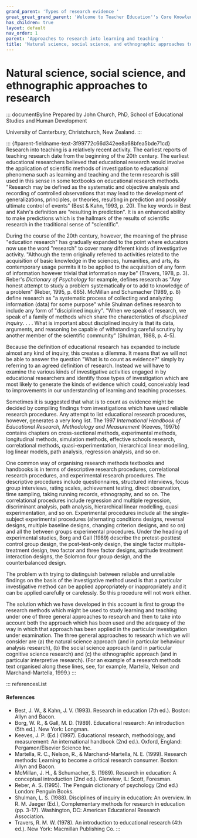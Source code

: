 ```yaml
---
grand_parent: 'Types of research evidence '
great_great_grand_parent: 'Welcome to Teacher Education''s Core Knowledge and Skills.'
has_children: true
layout: default
nav_order: 1
parent: 'Approaches to research into learning and teaching '
title: 'Natural science, social science, and ethnographic approaches to research '
---
```

# Natural science, social science, and ethnographic approaches to research 


::: documentByline
Prepared by John Church, PhD, School of Educational Studies and Human
Development

University of Canterbury, Christchurch, New Zealand.
:::

::: {#parent-fieldname-text-3f99772c66d342ee8a68bfea5bde71cd}
Research into teaching is a relatively recent activity. The earliest
reports of teaching research date from the beginning of the 20th
century. The earliest educational researchers believed that educational
research would involve the application of scientific methods of
investigation to educational phenomena such as learning and teaching and
the term research is still used in this sense in some textbooks on
educational research methods. "Research may be defined as the systematic
and objective analysis and recording of controlled observations that may
lead to the development of generalizations, principles, or theories,
resulting in prediction and possibly ultimate control of events" (Best &
Kahn, 1993, p. 20). The key words in Best and Kahn's definition are
"resulting in prediction". It is an enhanced ability to make predictions
which is the hallmark of the results of scientific research in the
traditional sense of "scientific".

During the course of the 20th century, however, the meaning of the
phrase "education research" has gradually expanded to the point where
educators now use the word "research" to cover many different kinds of
investigative activity. "Although the term originally referred to
activities related to the acquisition of basic knowledge in the
sciences, humanities, and arts, its contemporary usage permits it to be
applied to the acquisition of any form of information however trivial
that information may be" (Travers, 1978, p. 3). Reber\'s *Dictionary of
Psychology* for example, defines research as "Any honest attempt to
study a problem systematically or to add to knowledge of a problem"
(Reber, 1995, p. 665). McMillan and Schumacher (1989, p. 8) define
research as "a systematic process of collecting and analyzing
information (data) for some purpose" while Shulman defines research to
include any form of "disciplined inquiry". "When we speak of research,
we speak of a family of methods which share the characteristics of
*disciplined inquiry*. . . . What is important about disciplined inquiry
is that its data, arguments, and reasoning be capable of withstanding
careful scrutiny by another member of the scientific community"
(Shulman, 1988, p. 4-5).

Because the definition of educational research has expanded to include
almost any kind of inquiry, this creates a dilemma. It means that we
will not be able to answer the question "What is to count as evidence?"
simply by referring to an agreed definition of research. Instead we will
have to examine the various kinds of investigative activities engaged in
by educational researchers and identify those types of investigation
which are most likely to generate the kinds of evidence which could,
conceivably lead to improvements in our understanding of learning and
teaching processes.

Sometimes it is suggested that what is to count as evidence might be
decided by compiling findings from investigations which have used
reliable research procedures. Any attempt to list educational research
procedures, however, generates a very long list. The 1997 *International
Handbook of Educational Research, Methodology and Measurement* (Keeves,
1997b) contains chapters on cross-sectional methods, experimental
methods, longitudinal methods, simulation methods, effective schools
research, correlational methods, quasi-experimentation, hierarchical
linear modelling, log linear models, path analysis, regression analysis,
and so on.

One common way of organising research methods textbooks and handbooks is
in terms of descriptive research procedures, correlational research
procedures, and experimental research procedures. The descriptive
procedures include questionnaires, structured interviews, focus group
interviews, rating scales, achievement testing, direct observation, time
sampling, taking running records, ethnography, and so on. The
correlational procedures include regression and multiple regression,
discriminant analysis, path analysis, hierarchical linear modelling,
quasi experimentation, and so on. Experimental procedures include all
the single-subject experimental procedures (alternating conditions
designs, reversal designs, multiple baseline designs, changing criterion
designs, and so on) and all the between groups experimental procedures.
Under the heading of experimental studies, Borg and Gall (1989) describe
the pretest-posttest control group design, the post-test-only design,
the single factor multiple-treatment design, two factor and three factor
designs, aptitude treatment interaction designs, the Solomon four group
design, and the counterbalanced design.

The problem with trying to distinguish between reliable and unreliable
findings on the basis of the investigative method used is that a
particular investigative method can be applied appropriately or
inappropriately and it can be applied carefully or carelessly. So this
procedure will not work either.

The solution which we have developed in this account is first to group
the research methods which might be used to study learning and teaching
under one of three general approaches to research and then to take into
account both the approach which has been used and the adequacy of the
way in which that approach has been applied in the particular
investigation under examination. The three general approaches to
research which we will consider are (a) the natural science approach
(and in particular behaviour analysis research), (b) the social science
approach (and in particular cognitive science research) and (c) the
ethnographic approach (and in particular interpretive research). (For an
example of a research methods text organised along these lines, see, for
example, Martella, Nelson and Marchand-Martella, 1999.)
:::

::: referencesList
#### References

-   Best, J. W., & Kahn, J. V. (1993). Research in education (7th ed.).
    Boston: Allyn and Bacon.
-   Borg, W. R., & Gall, M. D. (1989). Educational research: An
    introduction (5th ed.). New York: Longman.
-   Keeves, J. P. (Ed.) (1997). Educational research, methodology, and
    measurement: An international handbook (2nd ed.). Oxford, England:
    Pergamon/Elsevier Science Inc.
-   Martella, R. C., Nelson, R., & Marchand-Martella, N. E. (1999).
    Research methods: Learning to become a critical research consumer.
    Boston: Allyn and Bacon.
-   McMillan, J. H., & Schumacher, S. (1989). Research in education: A
    conceptual introduction (2nd ed.). Glenview, IL: Scott, Foresman.
-   Reber, A. S. (1995). The Penguin dictionary of psychology (2nd ed.)
    London: Penguin Books.
-   Shulman, L. S. (1988). Disciplines of inquiry in education: An
    overview. In R. M. Jaeger (Ed.), Complementary methods for research
    in education (pp. 3-17). Washington, DC: American Educational
    Research Association.
-   Travers, R. M. W. (1978). An introduction to educational research
    (4th ed.). New York: Macmillan Publishing Co.
:::
